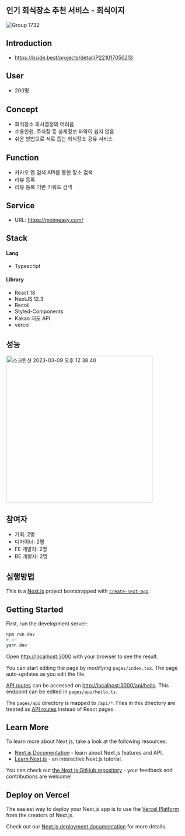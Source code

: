 ## 인기 회식장소 추천 서비스 - 회식이지

![Group 1732](https://user-images.githubusercontent.com/52316270/223913181-91a9f790-fcdd-4ffd-bfee-5c8c37c7b164.png)

## Introduction
- https://bside.best/projects/detail/P221017050213

## User
- 200명

## Concept

- 회식장소 의사결정의 어려움
- 수용인원, 주차장 등 상세정보 파악이 쉽지 않음
- 쉬운 방법으로 서로 돕는 회식장소 공유 서비스



## Function

- 카카오 맵 검색 API를 통한 장소 검색
- 리뷰 등록
- 리뷰 등록 기반 키워드 검색



## Service

- URL: https://moimeasy.com/



## Stack

#### Lang

- Typescript

#### Library

- React 18
- NextJS 12.3
- Recoil
- Styled-Components
- Kakao 지도 API
- vercel



## 성능

<img width="401" alt="스크린샷 2023-03-09 오후 12 38 40" src="https://user-images.githubusercontent.com/52316270/223913209-ed7936da-1117-4120-9ac5-e98c4213cff9.png">



## 참여자

- 기획: 2명
- 디자이너: 2명
- FE 개발자: 2명
- BE 개발자: 2명



## 실행방법

This is a [Next.js](https://nextjs.org/) project bootstrapped with [`create-next-app`](https://github.com/vercel/next.js/tree/canary/packages/create-next-app).

## Getting Started

First, run the development server:

```bash
npm run dev
# or
yarn dev
```

Open [http://localhost:3000](http://localhost:3000) with your browser to see the result.

You can start editing the page by modifying `pages/index.tsx`. The page auto-updates as you edit the file.

[API routes](https://nextjs.org/docs/api-routes/introduction) can be accessed on [http://localhost:3000/api/hello](http://localhost:3000/api/hello). This endpoint can be edited in `pages/api/hello.ts`.

The `pages/api` directory is mapped to `/api/*`. Files in this directory are treated as [API routes](https://nextjs.org/docs/api-routes/introduction) instead of React pages.

## Learn More

To learn more about Next.js, take a look at the following resources:

- [Next.js Documentation](https://nextjs.org/docs) - learn about Next.js features and API.
- [Learn Next.js](https://nextjs.org/learn) - an interactive Next.js tutorial.

You can check out [the Next.js GitHub repository](https://github.com/vercel/next.js/) - your feedback and contributions are welcome!

## Deploy on Vercel

The easiest way to deploy your Next.js app is to use the [Vercel Platform](https://vercel.com/new?utm_medium=default-template&filter=next.js&utm_source=create-next-app&utm_campaign=create-next-app-readme) from the creators of Next.js.

Check out our [Next.js deployment documentation](https://nextjs.org/docs/deployment) for more details.
